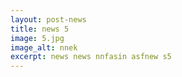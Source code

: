 ```yaml
---
layout: post-news
title: news 5
image: 5.jpg
image_alt: nnek
excerpt: news news nnfasin asfnew s5 
---
```

